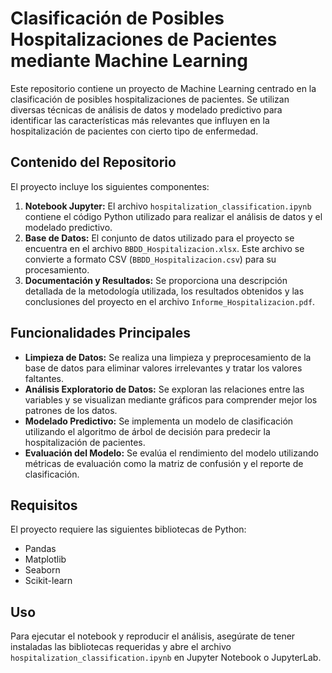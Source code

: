# Clasificación de Posibles Hospitalizaciones de Pacientes mediante Machine Learning

Este repositorio contiene un proyecto de Machine Learning centrado en la clasificación de posibles hospitalizaciones de pacientes. Se utilizan diversas técnicas de análisis de datos y modelado predictivo para identificar las características más relevantes que influyen en la hospitalización de pacientes con cierto tipo de enfermedad.

## Contenido del Repositorio

El proyecto incluye los siguientes componentes:

1. **Notebook Jupyter:** El archivo `hospitalization_classification.ipynb` contiene el código Python utilizado para realizar el análisis de datos y el modelado predictivo.
2. **Base de Datos:** El conjunto de datos utilizado para el proyecto se encuentra en el archivo `BBDD_Hospitalizacion.xlsx`. Este archivo se convierte a formato CSV (`BBDD_Hospitalizacion.csv`) para su procesamiento.
3. **Documentación y Resultados:** Se proporciona una descripción detallada de la metodología utilizada, los resultados obtenidos y las conclusiones del proyecto en el archivo `Informe_Hospitalizacion.pdf`.

## Funcionalidades Principales

- **Limpieza de Datos:** Se realiza una limpieza y preprocesamiento de la base de datos para eliminar valores irrelevantes y tratar los valores faltantes.
- **Análisis Exploratorio de Datos:** Se exploran las relaciones entre las variables y se visualizan mediante gráficos para comprender mejor los patrones de los datos.
- **Modelado Predictivo:** Se implementa un modelo de clasificación utilizando el algoritmo de árbol de decisión para predecir la hospitalización de pacientes.
- **Evaluación del Modelo:** Se evalúa el rendimiento del modelo utilizando métricas de evaluación como la matriz de confusión y el reporte de clasificación.

## Requisitos

El proyecto requiere las siguientes bibliotecas de Python:

- Pandas
- Matplotlib
- Seaborn
- Scikit-learn

## Uso

Para ejecutar el notebook y reproducir el análisis, asegúrate de tener instaladas las bibliotecas requeridas y abre el archivo `hospitalization_classification.ipynb` en Jupyter Notebook o JupyterLab.
